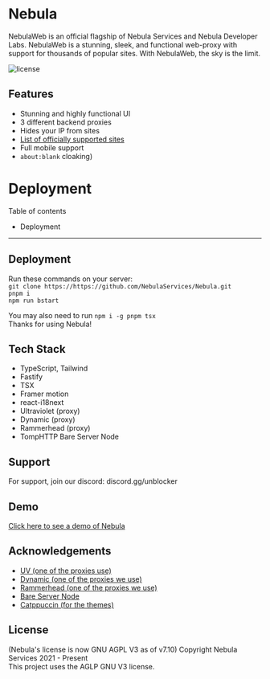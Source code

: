 # Nebula

NebulaWeb is an official flagship of Nebula Services and Nebula Developer Labs. NebulaWeb is a stunning, sleek, and functional web-proxy with support for thousands of popular sites. With NebulaWeb, the sky is the limit.

![license](https://img.shields.io/badge/License-GNU%20AGPL%20v3-blue)

## Features

- Stunning and highly functional UI
- 3 different backend proxies
- Hides your IP from sites
- [List of officially supported sites](https://github.com/NebulaServices/Nebula/blob/dev/docs/officially-supported-sites.md)
- Full mobile support
- `about:blank` cloaking)

# Deployment

Table of contents

- Deployment

---

## Deployment

Run these commands on your server:  
`git clone https://https://github.com/NebulaServices/Nebula.git`  
`pnpm i`  
`npm run bstart`

You may also need to run `npm i -g pnpm tsx`  
Thanks for using Nebula!

## Tech Stack

- TypeScript, Tailwind
- Fastify
- TSX
- Framer motion
- react-i18next
- Ultraviolet (proxy)
- Dynamic (proxy)
- Rammerhead (proxy)
- TompHTTP Bare Server Node

## Support

For support, join our discord: discord.gg/unblocker

## Demo

[Click here to see a demo of Nebula](https://nebulaproxy.io/)

## Acknowledgements

- [UV (one of the proxies use)](https://github.com/titaniumnetwork-dev/Ultraviolet)
- [Dynamic (one of the proxies we use)](https://github.com/NebulaServices/Dynamic)
- [Rammerhead (one of the proxies we use)](https://github.com/binary-person/rammerhead)
- [Bare Server Node](https://github.com/tomphttp/bare-server-node)
- [Catppuccin (for the themes)](https://github.com/catppuccin/catppuccin)

## License

(Nebula's license is now GNU AGPL V3 as of v7.10)
Copyright Nebula Services 2021 - Present
<br>
This project uses the AGLP GNU V3 license.
